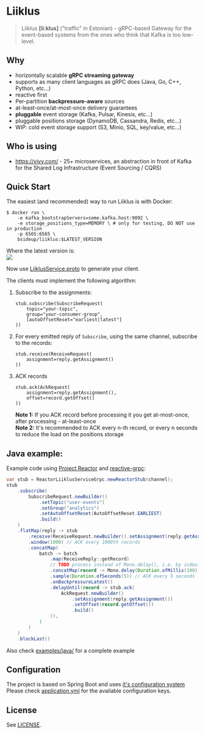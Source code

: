 # Liiklus
> Liiklus **[li:klus]** ("traffic" in Estonian) - gRPC-based Gateway for the event-based systems from the ones who think that Kafka is too low-level.

## Why
* horizontally scalable **gRPC streaming gateway**
* supports as many client languages as gRPC does (Java, Go, C++, Python, etc...)
* reactive first
* Per-partition **backpressure-aware** sources
* at-least-once/at-most-once delivery guarantees
* **pluggable** event storage (Kafka, Pulsar, Kinesis, etc...)
* pluggable positions storage (DynamoDB, Cassandra, Redis, etc...)
* WIP: cold event storage support (S3, Minio, SQL, key/value, etc...)

## Who is using
* https://vivy.com/ - 25+ microservices, an abstraction in front of Kafka for the Shared Log Infrastructure (Event Sourcing / CQRS)

## Quick Start
The easiest (and recommended) way to run Liiklus is with Docker:
```shell
$ docker run \
    -e kafka_bootstrapServers=some.kafka.host:9092 \
    -e storage_positions_type=MEMORY \ # only for testing, DO NOT use in production
    -p 6565:6565 \
    bsideup/liiklus:$LATEST_VERSION
```
Where the latest version is:  
[![](https://img.shields.io/github/release/bsideup/liiklus.svg)](https://github.com/bsideup/liiklus/releases/latest)

Now use [LiiklusService.proto](protocol/src/main/proto/LiiklusService.proto) to generate your client.

The clients must implement the following algorithm:  
1. Subscribe to the assignments:  
    ```
    stub.subscribe(SubscribeRequest(
        topic="your-topic",
        group="your-consumer-group",
        [autoOffsetReset="earliest|latest"]
    ))
    ```
1. For every emitted reply of `Subscribe`, using the same channel, subscribe to the records:  
    ```
    stub.receive(ReceiveRequest(
        assignment=reply.getAssignment()
    ))
    ```
1. ACK records
    ```
    stub.ack(AckRequest(
        assignment=reply.getAssignment(),
        offset=record.getOffset()
    ))
    ```
    **Note 1:** If you ACK record before processing it you get at-most-once, after processing - at-least-once  
    **Note 2:** It's recommended to ACK every n-th record, or every n seconds to reduce the load on the positions storage


## Java example:
Example code using [Project Reactor](http://projectreactor.io) and [reactive-grpc](https://github.com/salesforce/reactive-grpc):
```java
var stub = ReactorLiiklusServiceGrpc.newReactorStub(channel);
stub
    .subscribe(
        SubscribeRequest.newBuilder()
            .setTopic("user-events")
            .setGroup("analytics")
            .setAutoOffsetReset(AutoOffsetReset.EARLIEST)
            .build()
    )
    .flatMap(reply -> stub
        .receive(ReceiveRequest.newBuilder().setAssignment(reply.getAssignment()).build())
        .window(1000) // ACK every 1000th records
        .concatMap(
            batch -> batch
                .map(ReceiveReply::getRecord)
                // TODO process instead of Mono.delay(), i.e. by indexing to ElasticSearch
                .concatMap(record -> Mono.delay(Duration.ofMillis(100)))
                .sample(Duration.ofSeconds(5)) // ACK every 5 seconds
                .onBackpressureLatest()
                .delayUntil(record -> stub.ack(
                    AckRequest.newBuilder()
                        .setAssignment(reply.getAssignment())
                        .setOffset(record.getOffset())
                        .build()
                )),
            1
        )
    )
    .blockLast()
```

Also check [examples/java/](examples/java/) for a complete example

## Configuration
The project is based on Spring Boot and uses [it's configuration system](https://docs.spring.io/spring-boot/docs/2.0.0.RELEASE/reference/html/boot-features-external-config.html)  
Please check [application.yml](app/src/main/resources/application.yml) for the available configuration keys.

## License

See [LICENSE](LICENSE).
